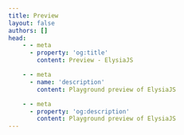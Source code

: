 ```yaml
---
title: Preview
layout: false
authors: []
head:
    - - meta
      - property: 'og:title'
        content: Preview - ElysiaJS

    - - meta
      - name: 'description'
        content: Playground preview of ElysiaJS

    - - meta
      - property: 'og:description'
        content: Playground preview of ElysiaJS
---
```


<script setup lang="ts">
import Preview from './preview/preview.vue'
</script>

<Preview />
